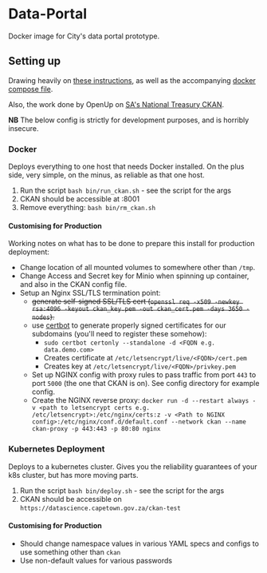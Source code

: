 # Data-Portal
Docker image for City's data portal prototype.

## Setting up
Drawing heavily on [these instructions](https://docs.ckan.org/en/2.8/maintaining/installing/install-from-docker-compose.html), as well as the accompanying [docker compose file](https://github.com/ckan/ckan/blob/master/contrib/docker/docker-compose.yml).

Also, the work done by OpenUp on [SA's National Treasury CKAN](https://github.com/vulekamali/treasury-ckan).

**NB** The below config is strictly for development purposes, and is horribly insecure.

### Docker
Deploys everything to one host that needs Docker installed. On the plus side, very simple, on the minus, as reliable as
that one host.

1. Run the script `bash bin/run_ckan.sh` - see the script for the args
2. CKAN should be accessible at <hostname>:8001
3. Remove everything: `bash bin/rm_ckan.sh`

#### Customising for Production
Working notes on what has to be done to prepare this install for production deployment:
* Change location of all mounted volumes to somewhere other than `/tmp`.
* Change Access and Secret key for Minio when spinning up container, and also in the CKAN config file.
* Setup an Nginx SSL/TLS termination point:
  * ~~generate self-signed SSL/TLS cert (`openssl req -x509 -newkey rsa:4096 -keyout ckan_key.pem -out ckan_cert.pem -days 3650 -nodes`).~~
  * use [certbot](https://certbot.eff.org/lets-encrypt) to generate properly signed certificates for our subdomains (you'll need to register these somehow): 
    * `sudo certbot certonly --standalone -d <FQDN e.g. data.demo.com>`
    * Creates certificate at `/etc/letsencrypt/live/<FQDN>/cert.pem`
    * Creates key at `/etc/letsencrypt/live/<FQDN>/privkey.pem` 
  * Set up NGINX config with proxy rules to pass traffic from port `443` to port `5000` (the one that CKAN is on). See config directory for example config.
  * Create the NGINX reverse proxy: `docker run -d --restart always -v <path to letsencrypt certs e.g. /etc/letsencrypt>:/etc/nginx/certs:z -v <Path to NGINX config>:/etc/nginx/conf.d/default.conf --network ckan --name ckan-proxy -p 443:443 -p 80:80 nginx`

### Kubernetes Deployment
Deploys to a kubernetes cluster. Gives you the reliability guarantees of your k8s cluster, but has more moving parts.

1. Run the script `bash bin/deploy.sh` - see the script for the args
2. CKAN should be accessible on `https://datascience.capetown.gov.za/ckan-test`

#### Customising for Production

* Should change namespace values in various YAML specs and configs to use something other than `ckan`
* Use non-default values for various passwords